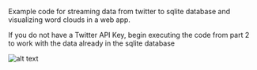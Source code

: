 Example code for streaming data from twitter to sqlite database and visualizing word clouds in a web app.

If you do not have a Twitter API Key, begin executing the code from part 2 to work with the data already in the sqlite database

![alt text](https://github.com/syst3m2/twitter-dash-example/blob/main/twitter_analysis_dash_app-1.jpg?raw=true)
